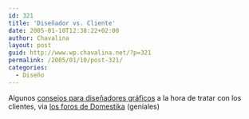 ```yaml
---
id: 321
title: 'Diseñador vs. Cliente'
date: 2005-01-10T12:38:22+02:00
author: Chavalina
layout: post
guid: http://www.wp.chavalina.net/?p=321
permalink: /2005/01/10/post-321/
categories:
  - Diseño
---
```

Algunos <a href="http://www.udga.com.ar/txt_RelacionClienteDg.htm" target="_blank">consejos para diseñadores gráficos</a> a la hora de tratar con los clientes, via <a href="http://www.domestika.org/foros/index.php" target="_blank">los foros de Domestika</a> (geniales)